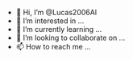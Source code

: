 - 👋 Hi, I’m @Lucas2006Al
- 👀 I’m interested in ...
- 🌱 I’m currently learning ...
- 💞️ I’m looking to collaborate on ...
- 📫 How to reach me ...

<!---
Lucas2006Al/Lucas2006Al is a ✨ special ✨ repository because its `README.md` (this file) appears on your GitHub profile.
You can click the Preview link to take a look at your changes.
--->
